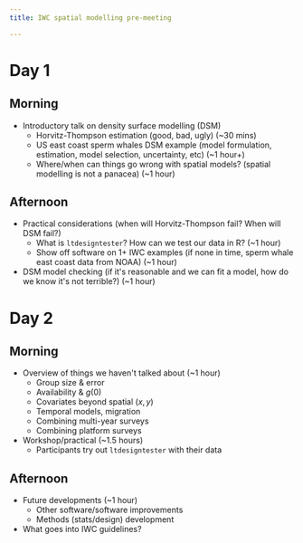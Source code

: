 ```yaml
---
title: IWC spatial modelling pre-meeting

---
```



# Day 1

## Morning

- Introductory talk on density surface modelling (DSM)
  - Horvitz-Thompson estimation (good, bad, ugly) (~30 mins)
  - US east coast sperm whales DSM example (model formulation, estimation, model selection, uncertainty, etc) (~1 hour+)
  - Where/when can things go wrong with spatial models? (spatial modelling is not a panacea) (~1 hour)

## Afternoon

- Practical considerations (when will Horvitz-Thompson fail? When will DSM fail?)
  - What is `ltdesigntester`? How can we test our data in R? (~1 hour)
  - Show off software on 1+ IWC examples (if none in time, sperm whale east coast data from NOAA) (~1 hour)
- DSM model checking (if it's reasonable and we can fit a model, how do we know it's not terrible?) (~1 hour)


# Day 2

## Morning

- Overview of things we haven't talked about (~1 hour)
  - Group size & error
  - Availability & $g(0)$
  - Covariates beyond spatial ($x, y$)
  - Temporal models, migration
  - Combining multi-year surveys
  - Combining platform surveys
- Workshop/practical (~1.5 hours)
  - Participants try out `ltdesigntester` with their data


## Afternoon

- Future developments (~1 hour)
  - Other software/software improvements
  - Methods (stats/design) development
- What goes into IWC guidelines?

